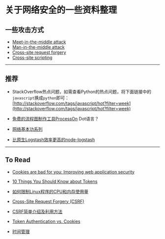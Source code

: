 # 关于网络安全的一些资料整理

## 一些攻击方式

- [Meet-in-the-middle attack](http://en.wikipedia.org/wiki/Meet-in-the-middle_attack)
- [Man-in-the-middle attack](http://en.wikipedia.org/wiki/Man-in-the-middle_attack)
- [Cross-site request forgery](http://en.wikipedia.org/wiki/Cross-site_request_forgery)
- [Cross-site scripting](http://en.wikipedia.org/wiki/Cross-site_scripting)

----


## 推荐

- StackOverflow热点问题，如需查看Python的热点问题，将下面链接中的`javascript`换成`python`即可：
[http://stackoverflow.com/tags/javascript/hot?filter=week](http://stackoverflow.com/tags/javascript/hot?filter=week)

<!--more-->

- [免费的流程图制作工具ProcessOn](https://www.processon.com/) Dot语言？

- [网络基本功系列](https://community.emc.com/thread/197851?tstart=0)

- [比原生Logstash效率更高的node-logstash](https://github.com/bpaquet/node-logstash)

----

## To Read

- [Cookies are bad for you: Improving web application security](http://sitr.us/2011/08/26/cookies-are-bad-for-you.html)

- [10 Things You Should Know about Tokens](https://auth0.com/blog/2014/01/27/ten-things-you-should-know-about-tokens-and-cookies/#token-storage)

- [如何限制Linux程序的CPU和内存使用量](http://coldattic.info/shvedsky/pro/blogs/a-foo-walks-into-a-bar/posts/40)

- [Cross-Site Request Forgery (CSRF)
](https://www.owasp.org/index.php/Cross-Site_Request_Forgery_(CSRF))

- [CSRF简单介绍及利用方法](http://drops.wooyun.org/papers/155)

- [Token Authentication vs. Cookies](http://stackoverflow.com/questions/17000835/token-authentication-vs-cookies)

- [时间管理](http://blog.jobbole.com/37650/)

